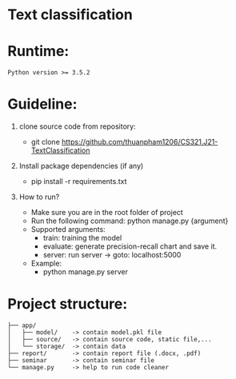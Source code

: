 # Text classification

# Runtime:
    Python version >= 3.5.2

# Guideline:
1. clone source code from repository:
    - git clone https://github.com/thuanpham1206/CS321.J21-TextClassification

2. Install package dependencies (if any)
    - pip install -r requirements.txt

3. How to run?
    - Make sure you are in the root folder of project
    - Run the following command: python manage.py {argument}
    - Supported arguments:
        + train: training the model
        + evaluate: generate precision-recall chart and save it.
        + server: run server -> goto: localhost:5000
    - Example:
        + python manage.py server
# Project structure:
``` 
├── app/
│   ├── model/    -> contain model.pkl file
│   ├── source/   -> contain source code, static file,...
│   └── storage/  -> contain data
├── report/       -> contain report file (.docx, .pdf)
├── seminar       -> contain seminar file
└── manage.py     -> help to run code cleaner
```
